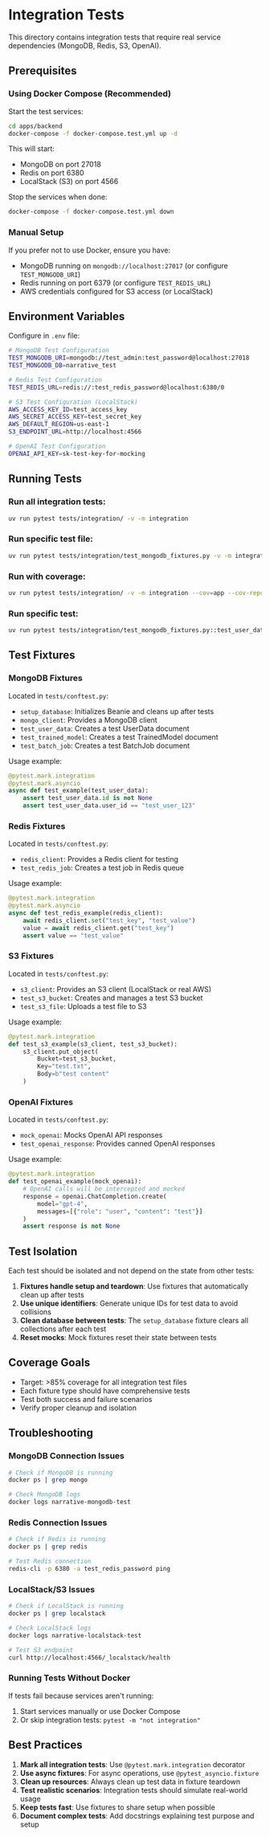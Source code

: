 # Integration Tests

This directory contains integration tests that require real service dependencies (MongoDB, Redis, S3, OpenAI).

## Prerequisites

### Using Docker Compose (Recommended)

Start the test services:

```bash
cd apps/backend
docker-compose -f docker-compose.test.yml up -d
```

This will start:
- MongoDB on port 27018
- Redis on port 6380
- LocalStack (S3) on port 4566

Stop the services when done:

```bash
docker-compose -f docker-compose.test.yml down
```

### Manual Setup

If you prefer not to use Docker, ensure you have:
- MongoDB running on `mongodb://localhost:27017` (or configure `TEST_MONGODB_URI`)
- Redis running on port 6379 (or configure `TEST_REDIS_URL`)
- AWS credentials configured for S3 access (or LocalStack)

## Environment Variables

Configure in `.env` file:

```bash
# MongoDB Test Configuration
TEST_MONGODB_URI=mongodb://test_admin:test_password@localhost:27018
TEST_MONGODB_DB=narrative_test

# Redis Test Configuration
TEST_REDIS_URL=redis://:test_redis_password@localhost:6380/0

# S3 Test Configuration (LocalStack)
AWS_ACCESS_KEY_ID=test_access_key
AWS_SECRET_ACCESS_KEY=test_secret_key
AWS_DEFAULT_REGION=us-east-1
S3_ENDPOINT_URL=http://localhost:4566

# OpenAI Test Configuration
OPENAI_API_KEY=sk-test-key-for-mocking
```

## Running Tests

### Run all integration tests:
```bash
uv run pytest tests/integration/ -v -m integration
```

### Run specific test file:
```bash
uv run pytest tests/integration/test_mongodb_fixtures.py -v -m integration
```

### Run with coverage:
```bash
uv run pytest tests/integration/ -v -m integration --cov=app --cov-report=term-missing
```

### Run specific test:
```bash
uv run pytest tests/integration/test_mongodb_fixtures.py::test_user_data_fixture -v -m integration
```

## Test Fixtures

### MongoDB Fixtures

Located in `tests/conftest.py`:

- `setup_database`: Initializes Beanie and cleans up after tests
- `mongo_client`: Provides a MongoDB client
- `test_user_data`: Creates a test UserData document
- `test_trained_model`: Creates a test TrainedModel document
- `test_batch_job`: Creates a test BatchJob document

Usage example:
```python
@pytest.mark.integration
@pytest.mark.asyncio
async def test_example(test_user_data):
    assert test_user_data.id is not None
    assert test_user_data.user_id == "test_user_123"
```

### Redis Fixtures

Located in `tests/conftest.py`:

- `redis_client`: Provides a Redis client for testing
- `test_redis_job`: Creates a test job in Redis queue

Usage example:
```python
@pytest.mark.integration
@pytest.mark.asyncio
async def test_redis_example(redis_client):
    await redis_client.set("test_key", "test_value")
    value = await redis_client.get("test_key")
    assert value == "test_value"
```

### S3 Fixtures

Located in `tests/conftest.py`:

- `s3_client`: Provides an S3 client (LocalStack or real AWS)
- `test_s3_bucket`: Creates and manages a test S3 bucket
- `test_s3_file`: Uploads a test file to S3

Usage example:
```python
@pytest.mark.integration
def test_s3_example(s3_client, test_s3_bucket):
    s3_client.put_object(
        Bucket=test_s3_bucket,
        Key="test.txt",
        Body=b"test content"
    )
```

### OpenAI Fixtures

Located in `tests/conftest.py`:

- `mock_openai`: Mocks OpenAI API responses
- `test_openai_response`: Provides canned OpenAI responses

Usage example:
```python
@pytest.mark.integration
def test_openai_example(mock_openai):
    # OpenAI calls will be intercepted and mocked
    response = openai.ChatCompletion.create(
        model="gpt-4",
        messages=[{"role": "user", "content": "test"}]
    )
    assert response is not None
```

## Test Isolation

Each test should be isolated and not depend on the state from other tests:

1. **Fixtures handle setup and teardown**: Use fixtures that automatically clean up after tests
2. **Use unique identifiers**: Generate unique IDs for test data to avoid collisions
3. **Clean database between tests**: The `setup_database` fixture clears all collections after each test
4. **Reset mocks**: Mock fixtures reset their state between tests

## Coverage Goals

- Target: >85% coverage for all integration test files
- Each fixture type should have comprehensive tests
- Test both success and failure scenarios
- Verify proper cleanup and isolation

## Troubleshooting

### MongoDB Connection Issues
```bash
# Check if MongoDB is running
docker ps | grep mongo

# Check MongoDB logs
docker logs narrative-mongodb-test
```

### Redis Connection Issues
```bash
# Check if Redis is running
docker ps | grep redis

# Test Redis connection
redis-cli -p 6380 -a test_redis_password ping
```

### LocalStack/S3 Issues
```bash
# Check if LocalStack is running
docker ps | grep localstack

# Check LocalStack logs
docker logs narrative-localstack-test

# Test S3 endpoint
curl http://localhost:4566/_localstack/health
```

### Running Tests Without Docker

If tests fail because services aren't running:
1. Start services manually or use Docker Compose
2. Or skip integration tests: `pytest -m "not integration"`

## Best Practices

1. **Mark all integration tests**: Use `@pytest.mark.integration` decorator
2. **Use async fixtures**: For async operations, use `@pytest_asyncio.fixture`
3. **Clean up resources**: Always clean up test data in fixture teardown
4. **Test realistic scenarios**: Integration tests should simulate real-world usage
5. **Keep tests fast**: Use fixtures to share setup when possible
6. **Document complex tests**: Add docstrings explaining test purpose and setup
